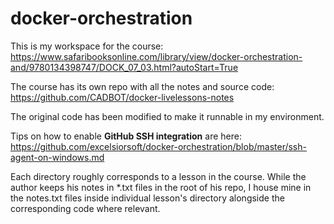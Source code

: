 # docker-orchestration

This is my workspace for the course: https://www.safaribooksonline.com/library/view/docker-orchestration-and/9780134398747/DOCK_07_03.html?autoStart=True

The course has its own repo with all the notes and source code: https://github.com/CADBOT/docker-livelessons-notes  

The original code has been modified to make it runnable in my environment.

Tips on how to enable **GitHub SSH integration** are here: https://github.com/excelsiorsoft/docker-orchestration/blob/master/ssh-agent-on-windows.md 

Each directory roughly corresponds to a lesson in the course.  While the author keeps his notes in *.txt files in the root of his repo, I house mine in the notes.txt files inside individual lesson's directory alongside the corresponding code where relevant.
